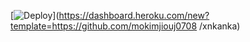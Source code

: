 ﻿[![Deploy](https://www.herokucdn.com/deploy/button.png)](https://dashboard.heroku.com/new?template=https://github.com/mokimjiouj0708 /xnkanka)